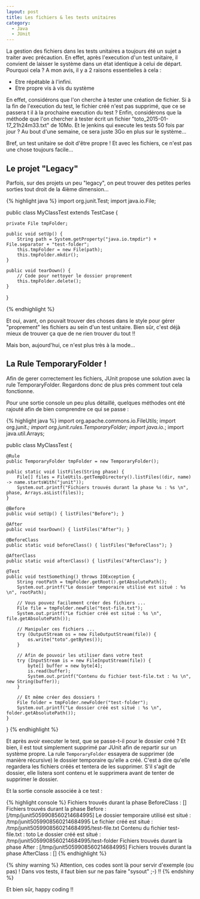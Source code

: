 ```yaml
---
layout: post
title: Les fichiers & les tests unitaires
category:
  - Java
  - JUnit
---
```


La gestion des fichiers dans les tests unitaires a toujours été un sujet a traiter avec précaution. En effet, après l'execution d'un test unitaire, il convient de laisser le système dans un état identique à celui de départ. Pourquoi cela ? A mon avis, il y a 2 raisons essentielles à cela :

* Etre répétable à l'infini.
* Etre propre vis à vis du système

En effet, considérons que l'on cherche à tester une création de fichier. Si à la fin de l'execution du test, le fichier créé n'est pas supprimé, que ce se passera t il à la prochaine execution du test ? Enfin, considérons que la méthode que l'on chercher à tester écrit un fichier "toto_2015-01-17_21h24m33.txt" de 10Mo. Et le jenkins qui execute les tests 50 fois par jour ? Au bout d'une semaine, ce sera juste 3Go en plus sur le système...

Bref, un test unitaire se doit d'être propre ! Et avec les fichiers, ce n'est pas une chose toujours facile...


## Le projet "Legacy"

Parfois, sur des projets un peu "legacy", on peut trouver des petites perles sorties tout droit de la 4ième dimension...

{% highlight java %}
import org.junit.Test;
import java.io.File;

public class MyClassTest extends TestCase {

    private File tmpFolder;

    public void setUp() {
        String path = System.getProperty("java.io.tmpdir") + File.separator + "test-folder";
        this.tmpFolder = new File(path);
        this.tmpFolder.mkdir();
    }

    public void tearDown() {
        // Code pour nettoyer le dossier proprement
        this.tmpFolder.delete();
    }

}

{% endhighlight %}

Et oui, avant, on pouvait trouver des choses dans le style pour gérer "proprement" les fichiers au sein d'un test unitaire. Bien sûr, c'est déjà mieux de trouver ça que de ne rien trouver du tout !!

Mais bon, aujourd'hui, ce n'est plus très à la mode...


## La Rule TemporaryFolder !

Afin de gerer correctement les fichiers, JUnit propose une solution avec la rule TemporaryFolder. Regardons donc de plus près comment tout cela fonctionne.

Pour une sortie console un peu plus détaillé, quelques méthodes ont été rajouté afin de bien comprendre ce qui se passe :

{% highlight java %}
import org.apache.commons.io.FileUtils;
import org.junit.*;
import org.junit.rules.TemporaryFolder;
import java.io.*;
import java.util.Arrays;

public class MyClassTest {

    @Rule
    public TemporaryFolder tmpFolder = new TemporaryFolder();

    public static void listFiles(String phase) {
        File[] files = FileUtils.getTempDirectory().listFiles((dir, name) -> name.startsWith("junit"));
        System.out.printf("Fichiers trouvés durant la phase %s : %s \n", phase, Arrays.asList(files));
    }

    @Before
    public void setUp() { listFiles("Before"); }

    @After
    public void tearDown() { listFiles("After"); }

    @BeforeClass
    public static void beforeClass() { listFiles("BeforeClass"); }

    @AfterClass
    public static void afterClass() { listFiles("AfterClass"); }

    @Test
    public void testSomething() throws IOException {
        String rootPath = tmpFolder.getRoot().getAbsolutePath();
        System.out.printf("Le dossier temporaire utilisé est situé : %s \n", rootPath);

        // Vous pouvez facilement créer des fichiers ...
        File file = tmpFolder.newFile("test-file.txt");
        System.out.printf("Le fichier créé est situé : %s \n", file.getAbsolutePath());

        // Manipuler ces fichiers ...
        try (OutputStream os = new FileOutputStream(file)) {
            os.write("toto".getBytes());
        }

        // Afin de pouvoir les utiliser dans votre test
        try (InputStream is = new FileInputStream(file)) {
            byte[] buffer = new byte[4];
            is.read(buffer);
            System.out.printf("Contenu du fichier test-file.txt : %s \n", new String(buffer));
        }

        // Et même créer des dossiers !
        File folder = tmpFolder.newFolder("test-folder");
        System.out.printf("Le dossier créé est situé : %s \n", folder.getAbsolutePath());
    }
}
{% endhighlight %}

Et après avoir executer le test, que se passe-t-il pour le dossier créé ? Et bien, il est tout simplement supprimé par JUnit afin de repartir sur un système propre. La rule `TemporaryFolder` essayera de supprimer (de manière récursive) le dossier temporaire qu'elle a créé. C'est à dire qu'elle regardera les fichiers créés et tentera de les supprimer. S'il s'agit de dossier, elle listera sont contenu et le supprimera avant de tenter de supprimer le dossier.

Et la sortie console associée à ce test :

{% highlight console %}
Fichiers trouvés durant la phase BeforeClass : []
Fichiers trouvés durant la phase Before : [/tmp/junit5059908560214684995]
Le dossier temporaire utilisé est situé : /tmp/junit5059908560214684995
Le fichier créé est situé : /tmp/junit5059908560214684995/test-file.txt
Contenu du fichier test-file.txt : toto
Le dossier créé est situé : /tmp/junit5059908560214684995/test-folder
Fichiers trouvés durant la phase After : [/tmp/junit5059908560214684995]
Fichiers trouvés durant la phase AfterClass : []
{% endhighlight %}


{% shiny warning %}
Attention, ces codes sont là pour servir d'exemple (ou pas) ! Dans vos tests, il faut bien sur ne pas faire "sysout" ;-) !!
{% endshiny %}

Et bien sûr, happy coding !!

